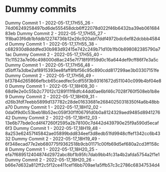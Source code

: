 # Dummy commits

Dummy Commit 1 - 2022-05-17_17H55_26 - 74d06249258497bd6de555458dcb6ff22078d022f46b6432ba39eb06168483eb
Dummy Commit 2 - 2022-05-17_17H55_27 - 1f8ba03f6db1bfddb12274736b12e26c920abf7ddf4972bdc6ef82dcbbb4584d
Dummy Commit 1 - 2022-05-17_17H55_38 - c682930d8dddfed30b983d92415e742c249b71d10b1fb0b898082385790a71ac
Dummy Commit 2 - 2022-05-17_17H55_40 - 11c11523a7e06c498000d8ac245e7f718f91f59d0c16a644def9cff86f7e3a5c
Dummy Commit 1 - 2022-05-17_17H56_48 - d5bff7a3dbe2af8915393ee8faff8fbf56c95c890cdd817299ae3b03307151fe
Dummy Commit 2 - 2022-05-17_17H56_49 - bf3784d265866efbcb65caedfec5cdf55f3b93161672d511040c099b4bf04e80
Dummy Commit 1 - 2022-05-17_18H09_30 - 68d9e2e0c55b2c77012c1289111f8dfc44dd0ae6bf46c7028f760f508eb1b8e9
Dummy Commit 2 - 2022-05-17_18H09_31 - d26b3fdf7eebb5899d137782c28de01633681e26840250318350f4a6b48bba70
Dummy Commit 1 - 2022-05-17_18H12_02 - 0da0f9d0c53beb18b52ec059f30f1f06791d0b0a8124329aed9485d894127642
Dummy Commit 2 - 2022-05-17_18H12_03 - 13e6b77bde0cd4f47260f2595a2b78100c7d442d439790e25f9a590d5ecaf6f3
Dummy Commit 1 - 2022-05-17_18H19_48 - 8a253e62457f45842ae05899bdd834eef3d8edb51fd9948cffef1342cc6b4332
Dummy Commit 2 - 2022-05-17_18H19_49 - 6f348ecad77e2eb680775f9362518b9cb01171c00fb69d5ef680a2cd3ff158c8
Dummy Commit 1 - 2022-05-17_18H20_25 - efa7f689512404874d2972abc8bf1b95fc7dab9bb4fc31a4b2afda5754a2f1e1
Dummy Commit 2 - 2022-05-17_18H20_26 - b66e7d632a812ff2c5f12ce411cef16bb709ae1a5ffb57c3c2786c68347534d4
